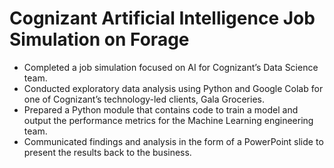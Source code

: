 # Cognizant Artificial Intelligence Job Simulation on Forage
- Completed a job simulation focused on AI for Cognizant’s Data Science team.
- Conducted exploratory data analysis using Python and Google Colab for one of Cognizant’s technology-led clients, Gala Groceries.
- Prepared a Python module that contains code to train a model and output the performance metrics for the Machine Learning engineering team.
- Communicated findings and analysis in the form of a PowerPoint slide to present the results back to the business.
